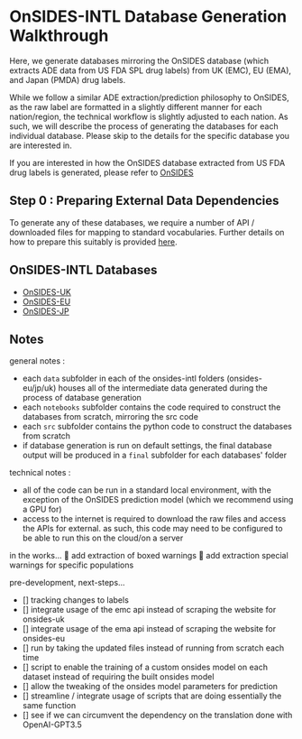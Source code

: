 # OnSIDES-INTL Database Generation Walkthrough

Here, we generate databases mirroring the OnSIDES database (which extracts ADE data from US FDA SPL drug labels) from UK (EMC), EU (EMA), and Japan (PMDA) drug labels. 

While we follow a similar ADE extraction/prediction philosophy to OnSIDES, as the raw label are formatted in a slightly different manner for each nation/region, the technical workflow is slightly adjusted to each nation. As such, we will describe the process of generating the databases for each individual database. Please skip to the details for the specific database you are interested in. 

If you are interested in how the OnSIDES database extracted from US FDA drug labels is generated, please refer to [OnSIDES](https://github.com/tatonetti-lab/onsides/blob/main/DATABASE.md)

## Step 0 : Preparing External Data Dependencies

To generate any of these databases, we require a number of API / downloaded files for mapping to standard vocabularies. Further details on how to prepare this suitably is provided [here](external_data/EXTERNAL_DATA.md). 

## OnSIDES-INTL Databases

- [OnSIDES-UK](onsides_uk/DATABASE_UK.md)
- [OnSIDES-EU](onsides_eu/DATABASE_EU.md)
- [OnSIDES-JP](onsides_uk/DATABASE_JP.md)

## Notes 

general notes : 
- each `data` subfolder in each of the onsides-intl folders (onsides-eu/jp/uk) houses all of the intermediate data generated during the process of database generation
- each `notebooks` subfolder contains the code required to construct the databases from scratch, mirroring the src code
- each `src` subfolder contains the python code to construct the databases from scratch
- if database generation is run on default settings, the final database output will be produced in a `final` subfolder for each databases' folder

technical notes : 
- all of the code can be run in a standard local environment, with the exception of the OnSIDES prediction model (which we recommend using a GPU for) 
- access to the internet is required to download the raw files and access the APIs for external. as such, this code may need to be configured to be able to run this on the cloud/on a server

in the works... 
:construction: add extraction of boxed warnings 
:construction: add extraction special warnings for specific populations

pre-development, next-steps...
- [] tracking changes to labels
- [] integrate usage of the emc api instead of scraping the website for onsides-uk
- [] integrate usage of the ema api instead of scraping the website for onsides-eu 
- [] run by taking the updated files instead of running from scratch each time
- [] script to enable the training of a custom onsides model on each dataset instead of requiring the built onsides model
- [] allow the tweaking of the onsides model parameters for prediction
- [] streamline / integrate usage of scripts that are doing essentially the same function
- [] see if we can circumvent the dependency on the translation done with OpenAI-GPT3.5
